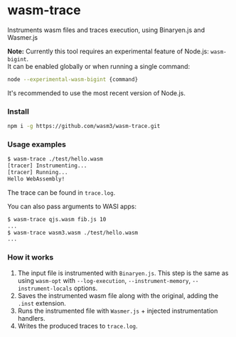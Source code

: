 # wasm-trace
Instruments wasm files and traces execution, using Binaryen.js and Wasmer.js

**Note:** Currently this tool requires an experimental feature of Node.js: `wasm-bigint`.  
It can be enabled globally or when running a single command:
```sh
node --experimental-wasm-bigint {command}
```
It's recommended to use the most recent version of Node.js.

### Install

```sh
npm i -g https://github.com/wasm3/wasm-trace.git
```

### Usage examples

```sh
$ wasm-trace ./test/hello.wasm
[tracer] Instrumenting...
[tracer] Running...
Hello WebAssembly!
```
The trace can be found in `trace.log`.

You can also pass arguments to WASI apps:
```sh
$ wasm-trace qjs.wasm fib.js 10
...
$ wasm-trace wasm3.wasm ./test/hello.wasm
...
```

### How it works

1. The input file is instrumented with `Binaryen.js`.
   This step is the same as using `wasm-opt` with `--log-execution`, `--instrument-memory`, `--instrument-locals` options.
2. Saves the instrumented wasm file along with the original, adding the `.inst` extension.
3. Runs the instrumented file with `Wasmer.js` + injected instrumentation handlers.
4. Writes the produced traces to `trace.log`.

